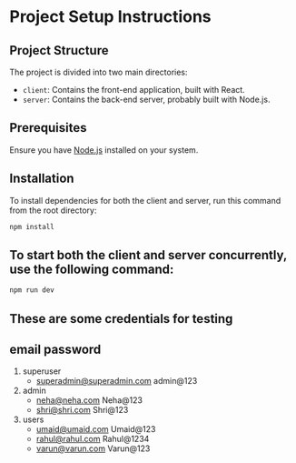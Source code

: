 # Project Setup Instructions

## Project Structure

The project is divided into two main directories:

- `client`: Contains the front-end application, built with React.
- `server`: Contains the back-end server, probably built with Node.js.

## Prerequisites

Ensure you have [Node.js](https://nodejs.org/) installed on your system.

## Installation

To install dependencies for both the client and server, run this command from the root directory:

```bash
npm install
```

## To start both the client and server concurrently, use the following command:

```bash
npm run dev
```
## These are some credentials for testing

## email                                           password
1. superuser
    - superadmin@superadmin.com                       admin@123
2. admin
    - neha@neha.com                                   Neha@123  
    - shri@shri.com                                   Shri@123  
3. users
    - umaid@umaid.com                                 Umaid@123
    - rahul@rahul.com                                 Rahul@1234
    - varun@varun.com                                 Varun@123

